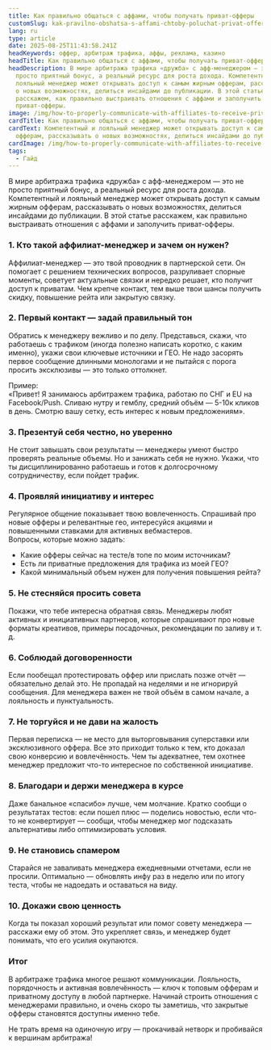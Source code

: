 ```yaml
---
title: Как правильно общаться с аффами, чтобы получать приват-офферы
customSlug: kak-pravilno-obshatsa-s-affami-chtoby-poluchat-privat-offery
lang: ru
type: article
date: 2025-08-25T11:43:58.241Z
headKeywords: оффер, арбитраж трафика, аффы, реклама, казино
headTitle: Как правильно общаться с аффами, чтобы получать приват-офферы
headDescription: В мире арбитража трафика «дружба» с афф-менеджером — это не
  просто приятный бонус, а реальный ресурс для роста дохода. Компетентный и
  лояльный менеджер может открывать доступ к самым жирным офферам, рассказывать
  о новых возможностях, делиться инсайдами до публикации. В этой статье
  расскажем, как правильно выстраивать отношения с аффами и заполучить
  приват-офферы.
image: /img/how-to-properly-communicate-with-affiliates-to-receive-private-offers.jpg
cardTitle: Как правильно общаться с аффами, чтобы получать приват-офферы
cardText: Компетентный и лояльный менеджер может открывать доступ к самым жирным
  офферам, рассказывать о новых возможностях, делиться инсайдами до публикации
cardImage: /img/how-to-properly-communicate-with-affiliates-to-receive-private.jpg
tags:
  - Гайд
---
```

В мире арбитража трафика «дружба» с афф-менеджером — это не просто приятный бонус, а реальный ресурс для роста дохода. Компетентный и лояльный менеджер может открывать доступ к самым жирным офферам, рассказывать о новых возможностях, делиться инсайдами до публикации. В этой статье расскажем, как правильно выстраивать отношения с аффами и заполучить приват-офферы.

### 1. Кто такой аффилиат-менеджер и зачем он нужен?

Аффилиат-менеджер — это твой проводник в партнерской сети. Он помогает с решением технических вопросов, разруливает спорные моменты, советует актуальные связки и нередко решает, кто получит доступ к приватам. Чем крепче контакт, тем выше твои шансы получить скидку, повышение рейта или закрытую связку.

### 2. Первый контакт — задай правильный тон

Обратись к менеджеру вежливо и по делу. Представься, скажи, что работаешь с трафиком (иногда полезно написать коротко, с каким именно), укажи свои ключевые источники и ГЕО. Не надо засорять первое сообщение длинными монологами и не пытайся с порога просить эксклюзивы — это только оттолкнет.

Пример:\
«Привет! Я занимаюсь арбитражем трафика, работаю по СНГ и EU на Facebook/Push. Сливаю нутру и гемблу, средний объём — 5-10к кликов в день. Смотрю вашу сетку, есть интерес к новым предложениям».

### 3. Презентуй себя честно, но уверенно

Не стоит завышать свои результаты — менеджеры умеют быстро проверять реальные объемы. Но и занижать себя не нужно. Укажи, что ты дисциплинированно работаешь и готов к долгосрочному сотрудничеству, если пойдет трафик.

### 4. Проявляй инициативу и интерес

Регулярное общение показывает твою вовлеченность. Спрашивай про новые офферы и релевантные гео, интересуйся акциями и повышенными ставками для активных вебмастеров.\
Вопросы, которые можно задать:

* Какие офферы сейчас на тесте/в топе по моим источникам?
* Есть ли приватные предложения для трафика из моей ГЕО?
* Какой минимальный объем нужен для получения повышения рейта?

### 5. Не стесняйся просить совета

Покажи, что тебе интересна обратная связь. Менеджеры любят активных и инициативных партнеров, которые спрашивают про новые форматы креативов, примеры посадочных, рекомендации по заливу и т. д.

### 6. Соблюдай договоренности

Если пообещал протестировать оффер или прислать позже отчёт — обязательно делай это. Не пропадай на неделями и не игнорируй сообщения. Для менеджера важен не твой объём в самом начале, а лояльность и пунктуальность.

### 7. Не торгуйся и не дави на жалость

Первая переписка — не место для выторговывания суперставки или эксклюзивного оффера. Все это приходит только к тем, кто доказал свою конверсию и вовлечённость. Чем ты адекватнее, тем охотнее менеджер предложит что-то интересное по собственной инициативе.

### 8. Благодари и держи менеджера в курсе

Даже банальное «спасибо» лучше, чем молчание. Кратко сообщи о результатах тестов: если пошел плюс — поделись новостью, если что-то не конвертирует — сообщи, чтобы менеджер мог подсказать альтернативы либо оптимизировать условия.

### 9. Не становись спамером

Старайся не заваливать менеджера ежедневными отчетами, если не просили. Оптимально — обновлять инфу раз в неделю или по итогу теста, чтобы не надоедать и оставаться на виду.

### 10. Докажи свою ценность

Когда ты показал хороший результат или помог совету менеджера — расскажи ему об этом. Это укрепляет связь, и менеджер будет понимать, что его усилия окупаются.

### Итог

В арбитраже трафика многое решают коммуникации. Лояльность, порядочность и активная вовлечённость — ключ к топовым офферам и приватному доступу в любой партнерке. Начинай строить отношения с менеджерами правильно, и очень скоро ты заметишь, что закрытые офферы становятся доступны именно тебе.

Не трать время на одиночную игру — прокачивай нетворк и пробивайся к вершинам арбитража!